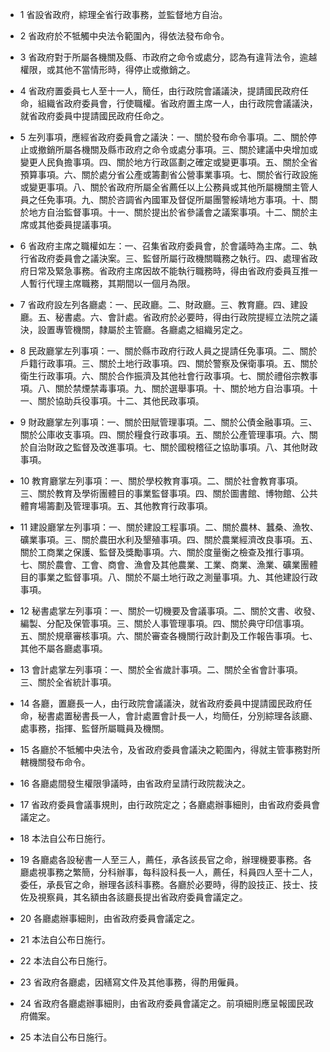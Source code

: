 * 1 省設省政府，綜理全省行政事務，並監督地方自治。

* 2 省政府於不牴觸中央法令範圍內，得依法發布命令。

* 3 省政府對于所屬各機關及縣、市政府之命令或處分，認為有違背法令，逾越權限，或其他不當情形時，得停止或撤銷之。

* 4 省政府置委員七人至十一人，簡任，由行政院會議議決，提請國民政府任命，組織省政府委員會，行使職權。省政府置主席一人，由行政院會議議決，就省政府委員中提請國民政府任命之。

* 5 左列事項，應經省政府委員會之議決：一、關於發布命令事項。二、關於停止或撤銷所屬各機關及縣市政府之命令或處分事項。三、關於建議中央增加或變更人民負擔事項。四、關於地方行政區劃之確定或變更事項。五、關於全省預算事項。六、關於處分省公產或籌劃省公營事業事項。七、關於省行政設施或變更事項。八、關於省政府所屬全省薦任以上公務員或其他所屬機關主管人員之任免事項。九、關於咨調省內國軍及督促所屬團警綏靖地方事項。十、關於地方自治監督事項。十一、關於提出於省參議會之議案事項。十二、關於主席或其他委員提議事項。

* 6 省政府主席之職權如左：一、召集省政府委員會，於會議時為主席。二、執行省政府委員會之議決案。三、監督所屬行政機關職務之執行。四、處理省政府日常及緊急事務。省政府主席因故不能執行職務時，得由省政府委員互推一人暫行代理主席職務，其期間以一個月為限。

* 7 省政府設左列各廳處：一、民政廳。二、財政廳。三、教育廳。四、建設廳。五、秘書處。六、會計處。省政府於必要時，得由行政院提經立法院之議決，設置專管機關，隸屬於主管廳。各廳處之組織另定之。

* 8 民政廳掌左列事項：一、關於縣市政府行政人員之提請任免事項。二、關於戶籍行政事項。三、關於土地行政事項。四、關於警察及保衛事項。五、關於衛生行政事項。六、關於合作振濟及其他社會行政事項。七、關於禮俗宗教事項。八、關於禁煙禁毒事項。九、關於選舉事項。十、關於地方自治事項。十一、關於協助兵役事項。十二、其他民政事項。

* 9 財政廳掌左列事項：一、關於田賦管理事項。二、關於公債金融事項。三、關於公庫收支事項。四、關於糧食行政事項。五、關於公產管理事項。六、關於自治財政之監督及改進事項。七、關於國稅稽征之協助事項。八、其他財政事項。

* 10 教育廳掌左列事項：一、關於學校教育事項。二、關於社會教育事項。三、關於教育及學術團體目的事業監督事項。四、關於圖書館、博物館、公共體育場籌劃及管理事項。五、其他教育行政事項。

* 11 建設廳掌左列事項：一、關於建設工程事項。二、關於農林、蠶桑、漁牧、礦業事項。三、關於農田水利及墾殖事項。四、關於農業經濟改良事項。五、關於工商業之保護、監督及獎勵事項。六、關於度量衡之檢查及推行事項。七、關於農會、工會、商會、漁會及其他農業、工業、商業、漁業、礦業團體目的事業之監督事項。八、關於不屬土地行政之測量事項。九、其他建設行政事項。

* 12 秘書處掌左列事項：一、關於一切機要及會議事項。二、關於文書、收發、編製、分配及保管事項。三、關於人事管理事項。四、關於典守印信事項。五、關於規章審核事項。六、關於審查各機關行政計劃及工作報告事項。七、其他不屬各廳處事項。

* 13 會計處掌左列事項：一、關於全省歲計事項。二、關於全省會計事項。三、關於全省統計事項。

* 14 各廳，置廳長一人，由行政院會議議決，就省政府委員中提請國民政府任命，秘書處置秘書長一人，會計處置會計長一人，均簡任，分別綜理各該廳、處事務，指揮、監督所屬職員及機關。

* 15 各廳於不牴觸中央法令，及省政府委員會議決之範圍內，得就主管事務對所轄機關發布命令。

* 16 各廳處間發生權限爭議時，由省政府呈請行政院裁決之。

* 17 省政府委員會議事規則，由行政院定之；各廳處辦事細則，由省政府委員會議定之。

* 18 本法自公布日施行。

* 19 各廳處各設秘書一人至三人，薦任，承各該長官之命，辦理機要事務。各廳處視事務之繁簡，分科辦事，每科設科長一人，薦任，科員四人至十二人，委任，承長官之命，辦理各該科事務。各廳於必要時，得酌設技正、技士、技佐及視察員，其名額由各該廳長提出省政府委員會議定之。

* 20 各廳處辦事細則，由省政府委員會議定之。

* 21 本法自公布日施行。

* 22 本法自公布日施行。

* 23 省政府各廳處，因繕寫文件及其他事務，得酌用僱員。

* 24 省政府各廳處辦事細則，由省政府委員會議定之。前項細則應呈報國民政府備案。

* 25 本法自公布日施行。

